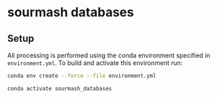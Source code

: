 # sourmash databases

## Setup

All processing is performed using the conda environment specified in `environment.yml`.
To build and activate this environment run:

```bash
conda env create --force --file environment.yml

conda activate sourmash_databases
```
